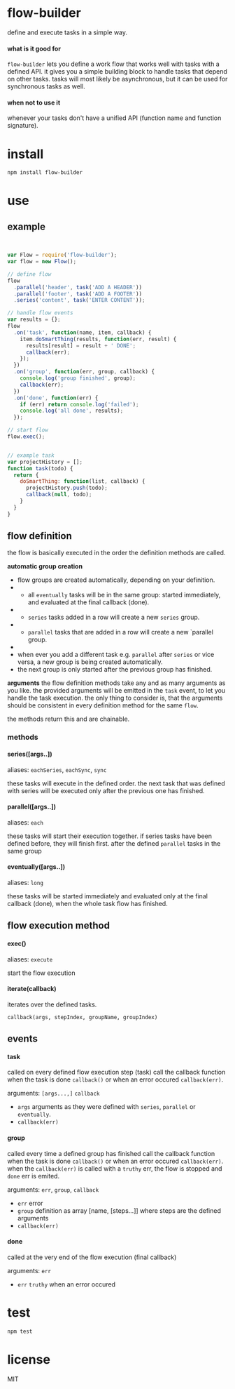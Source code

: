 # flow-builder

define and execute tasks in a simple way.

#### what is it good for

`flow-builder` lets you define a work flow that works well with tasks with a defined API.
it gives you a simple building block to handle tasks that depend on other tasks.
tasks will most likely be asynchronous, but it can be used for synchronous tasks as well.

#### when not to use it

whenever your tasks don't have a unified API (function name and function signature).


# install

```bash
npm install flow-builder
```


# use

## example

```js


var Flow = require('flow-builder');
var flow = new Flow();

// define flow
flow
  .parallel('header', task('ADD A HEADER'))
  .parallel('footer', task('ADD A FOOTER'))
  .series('content', task('ENTER CONTENT'));

// handle flow events
var results = {};
flow
  .on('task', function(name, item, callback) {
    item.doSmartThing(results, function(err, result) {
      results[result] = result + ' DONE';
      callback(err);
    });
  })
  .on('group', function(err, group, callback) {
    console.log('group finished', group);
    callback(err);
  })
  .on('done', function(err) {
    if (err) return console.log('failed');
    console.log('all done', results);
  });

// start flow
flow.exec();


// example task
var projectHistory = [];
function task(todo) {
  return {
    doSmartThing: function(list, callback) {
      projectHistory.push(todo);
      callback(null, todo);
    }
  }
}
```


## flow definition

the flow is basically executed in the order the definition methods are called.

__automatic group creation__
 * flow groups are created automatically, depending on your definition.
 *  - all `eventually` tasks will be in the same group: started immediately, and evaluated at the final callback (done).
 *  - `series` tasks added in a row will create a new `series` group.
 *  - `parallel` tasks that are added in a row will create a new `parallel group.
 *
 *  when ever you add a different task e.g. `parallel` after `series` or vice versa, a new group is being created automatically.
 *  the next group is only started after the previous group has finished.

__arguments__
the flow definition methods take any and as many arguments as you like.
the provided arguments will be emitted in the `task` event, to let you handle the task execution.
the only thing to consider is, that the arguments should be consistent in every definition method for the same `flow`.

the methods return this and are chainable.

### methods

#### series([args..])

aliases: `eachSeries`, `eachSync`, `sync`

these tasks will execute in the defined order.
the next task that was defined with series will be executed only after the previous one has finished.

#### parallel([args..])

aliases: `each`

these tasks will start their execution together.
if series tasks have been defined before, they will finish first.
after the defined `parallel` tasks in the same group

#### eventually([args..])

aliases: `long`

these tasks will be started immediately and evaluated only at the final callback (done),
when the whole task flow has finished.


## flow execution method

#### exec()

aliases: `execute`

start the flow execution

#### iterate(callback)

iterates over the defined tasks.

`callback(args, stepIndex, groupName, groupIndex)`


## events

#### task

called on every defined flow execution step (task)
call the callback function when the task is done `callback()` or when an error occured `callback(err)`.

arguments: `[args...,]` `callback`
 *  `args` arguments as they were defined with `series`, `parallel` or `eventually`.
 *  `callback(err)`

#### group

called every time a defined group has finished
call the callback function when the task is done `callback()` or when an error occured `callback(err)`.
when the `callback(err)` is called with a `truthy` err, the flow is stopped and `done` err is emited.

arguments:  `err`, `group`, `callback`
 *  `err` error
 *  `group` definition as array [name, [steps...]] where steps are the defined arguments
 *  `callback(err)`

#### done

called at the very end of the flow execution (final callback)

arguments: `err`
 *  `err` `truthy` when an error occured


# test
```bash
npm test
```

# license
MIT